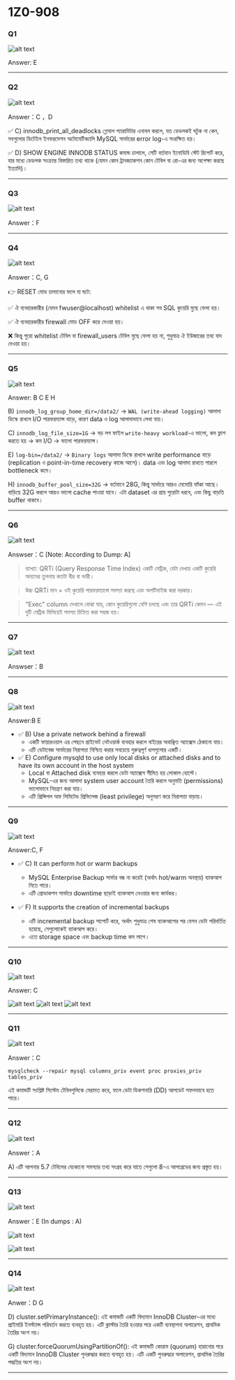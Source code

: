 # 1Z0-908

### Q1 

![alt text](image-2.png)

Answer: E

---

### Q2

![alt text](image-3.png)

Answer：C ，D 

✅ C) innodb_print_all_deadlocks গ্লোবাল প্যারামিটার এনাবল করলে, যত ডেডলকই ঘটুক না কেন, সবগুলোর ডিটেইল ইনফরমেশন অটোমেটিক্যালি MySQL সার্ভারের error log-এ সংরক্ষিত হয়।

✅ D) SHOW ENGINE INNODB STATUS কমান্ড চালালে, সেটি বর্তমান ইনোডিবি স্টেট রিপোর্ট করে, যার মধ্যে ডেডলক সংক্রান্ত বিস্তারিত তথ্য থাকে (যেমন কোন ট্রানজ্যাকশন কোন টেবিল বা রো-এর জন্য অপেক্ষা করছে ইত্যাদি)।

---

### Q3

![alt text](image-4.png)

Answer：F

---

### Q4

![alt text](image-5.png)

Answer：C, G

👉 RESET মোড চালানোর ফলে যা ঘটে:

✅ ঐ ব্যবহারকারীর (যেমন fwuser@localhost) whitelist এ থাকা সব SQL কুয়েরি মুছে ফেলা হয়।

✅ ঐ ব্যবহারকারীর firewall মোড OFF করে দেওয়া হয়।

❌ কিন্তু পুরো whitelist টেবিল বা firewall_users টেবিল মুছে ফেলা হয় না, শুধুমাত্র ঐ ইউজারের তথ্য বাদ দেওয়া হয়।

---

### Q5

![alt text](image-6.png)

Answer: B C E H

B) `innodb_log_group_home_dir=/data2/`
→ `WAL (write-ahead logging)` আলাদা ডিস্কে রাখলে I/O পারফরম্যান্স বাড়ে, কারণ data ও log আলাদাভাবে লেখা যায়।

C) `innodb_log_file_size=1G`
→ বড় লগ ফাইল `write-heavy workload`-এ ভালো, কম ফ্লাশ করতে হয় → কম I/O → ভালো পারফরম্যান্স।

E) `log-bin=/data2/`
→ `Binary logs` আলাদা ডিস্কে রাখলে write performance বাড়ে (replication ও point-in-time recovery কাজে আসে)। data এবং log আলাদা রাখতে পারলে bottleneck কমে।

H) `innodb_buffer_pool_size=32G`
→ বর্তমানে 28G, কিন্তু সার্ভারে আরও মেমোরি ফাঁকা আছে। বাড়িয়ে 32G করলে আরও ভালো cache পাওয়া যাবে। এটা dataset এর প্রায় পুরোটা ধরবে, এবং কিছু বাড়তি buffer থাকবে।

---

### Q6

![alt text](image-7.png)

Answser：C  [Note: According to Dump: A]

> ব্যাখ্যা: QRTi (Query Response Time Index) একটি মেট্রিক, যেটা দেখায় একটি কুয়েরি অন্যদের তুলনায় কতটা ধীর বা ভারী।

> উচ্চ QRTi মান = ওই কুয়েরি পারফরম্যান্সে সমস্যা করছে এবং অপটিমাইজ করা দরকার।

> "Exec" column দেখালে বোঝা যায়, কোন কুয়েরিগুলো বেশি চলছে এবং তার QRTi কেমন — এই দুটি মেট্রিক মিলিয়েই সমস্যা চিহ্নিত করা সহজ হয়।

---

### Q7

![alt text](image-8.png)

Answser：B

---

### Q8

![alt text](image-9.png)

Answer:B E

- ✅ B) Use a private network behind a firewall
    - একটি ফায়ারওয়াল এর পেছনে প্রাইভেট নেটওয়ার্ক ব্যবহার করলে বাইরের অবাঞ্ছিত অ্যাক্সেস ঠেকানো যায়। 
    - এটি ডেটাবেজ সার্ভারের নিরাপত্তা নিশ্চিত করার সবচেয়ে গুরুত্বপূর্ণ ধাপগুলোর একটি।
- ✅ E) Configure mysqld to use only local disks or attached disks and to have its own account in the host system
    - Local বা Attached disk ব্যবহার করলে ডেটা অ্যাক্সেস সীমিত হয় লোকাল হোস্টে।
    - MySQL-এর জন্য আলাদা system user account তৈরি করলে অনুমতি (permissions) ভালোভাবে নিয়ন্ত্রণ করা যায়।
    - এটি প্রিন্সিপল অফ লিমিটেড প্রিভিলেজ (least privilege) অনুসরণ করে নিরাপত্তা বাড়ায়।

---

### Q9

![alt text](image-10.png)

Answer:C, F

- ✅ C) It can perform hot or warm backups
    - MySQL Enterprise Backup সার্ভার বন্ধ না করেই (অর্থাৎ hot/warm অবস্থায়) ব্যাকআপ নিতে পারে।
    - এটি প্রোডাকশন সার্ভারে downtime ছাড়াই ব্যাকআপ নেওয়ার জন্য কার্যকর।

- ✅ F) It supports the creation of incremental backups
    - এটি incremental backup সাপোর্ট করে, অর্থাৎ শুধুমাত্র শেষ ব্যাকআপের পর যেসব ডেটা পরিবর্তিত হয়েছে, সেগুলোকেই ব্যাকআপ করে।
    - এতে storage space এবং backup time কম লাগে।

---

### Q10

![alt text](image-11.png)

Answer: C

![alt text](image-14.png)
![alt text](image-13.png)
![alt text](image-15.png)

---

### Q11

![alt text](image-16.png)

Answer：C

```
mysqlcheck --repair mysql columns_priv event proc proxies_priv tables_priv
```

এই কমান্ডটি সংশ্লিষ্ট সিস্টেম টেবিলগুলিকে মেরামত করে, ফলে ডেটা ডিকশনারি (DD) আপডেট সফলভাবে হতে পারে।


---

### Q12

![alt text](image-17.png)

Answer：A

A) এটি আপনার 5.7 টেবিলের যেকোনো সমস্যার তথ্য সংগ্রহ করে যাতে সেগুলো 8-এ আপগ্রেডের জন্য প্রস্তুত হয়।

---

### Q13 

![alt text](image-18.png)

Answer：E (In dumps : A)

![alt text](image-19.png)

![alt text](image-20.png)

---

### Q14

![alt text](image-21.png)

Anwer：D G

D) cluster.setPrimaryInstance(): এই কমান্ডটি একটি বিদ্যমান InnoDB Cluster-এর মধ্যে প্রাইমারি ইনস্ট্যান্স পরিবর্তন করতে ব্যবহৃত হয়। এটি ক্লাস্টার তৈরি হওয়ার পরে একটি ব্যবস্থাপনা অপারেশন, প্রাথমিক তৈরির অংশ নয়।

G) cluster.forceQuorumUsingPartitionOf(): এই কমান্ডটি কোরাম (quorum) হারানোর পরে একটি বিদ্যমান InnoDB Cluster পুনরুদ্ধার করতে ব্যবহৃত হয়। এটি একটি পুনরুদ্ধার অপারেশন, প্রাথমিক তৈরির পদ্ধতির অংশ নয়।


---


















